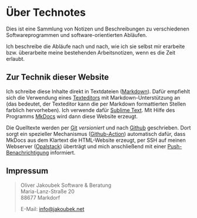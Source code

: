 # Über Technotes

Dies ist eine Sammlung von Notizen und Beschreibungen zu verschiedenen Softwareprogrammen und software-orientierten Abläufen.

Ich beschreibe die Abläufe nach und nach, wie ich sie selbst mir erarbeite bzw. überarbeite meine bestehenden Arbeitsnotizen, wenn es die Zeit erlaubt.


## Zur Technik dieser Website

Ich schreibe diese Inhalte direkt in Textdateien ([Markdown](/misc/markdown)). Dafür empfiehlt sich die Verwendung eines [Texteditors](/misc/texteditor/) mit Markdown-Unterstützung an (das bedeutet, der Texteditor kann die per Markdown formattierten Stellen farblich hervorheben). Ich verwende dafür [Sublime Text](/misc/sublime-text/). Mit Hilfe des Programms [MkDocs](/misc/mkdocs) wird dann diese Website erzeugt.

Die Quelltexte werden per [Git](/misc/git/) *versioniert* und nach [Github](/misc/github/) geschrieben. Dort sorgt ein spezieller Mechanismus ([Github-Action](/misc/github-actions/)) automatisch dafür, dass MkDocs aus dem Klartext die HTML-Website erzeugt, per SSH auf meinen Webserver ([Opalstack](/misc/opalstack/)) überträgt und mich anschließend mit einer [Push-Benachrichtigung](/misc/pushover/) informiert.


## Impressum


> Oliver Jakoubek Software & Beratung  
> Maria-Lanz-Straße 20  
> 88677 Markdorf  
>  
> E-Mail: [info@jakoubek.net](mailto:info@jakoubek.net)

